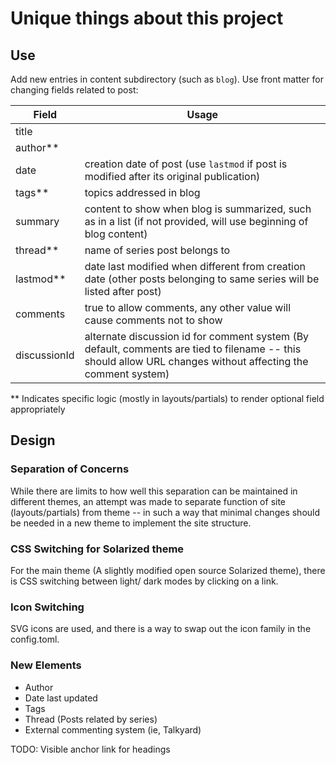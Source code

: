 # Unique things about this project

## Use

Add new entries in content subdirectory (such as `blog`). Use front matter for changing fields related to post:

| Field | Usage |
| ----- | ----- |
| title | |
| author** | |
| date | creation date of post (use `lastmod` if post is modified after its original publication) |
| tags** | topics addressed in blog |
| summary | content to show when blog is summarized, such as in a list (if not provided, will use beginning of blog content) |
| thread** | name of series post belongs to |
| lastmod** | date last modified when different from creation date (other posts belonging to same series will be listed after post) |
| comments | true to allow comments, any other value will cause comments not to show |
| discussionId | alternate discussion id for comment system (By default, comments are tied to filename -- this should allow URL changes without affecting the comment system) |

** Indicates specific logic (mostly in layouts/partials) to render optional field appropriately


## Design

### Separation of Concerns

While there are limits to how well this separation can be maintained in different themes, an attempt was made to separate function of site (layouts/partials) from theme -- in such a way that minimal changes should be needed in a new theme to implement the site structure.

### CSS Switching for Solarized theme

For the main theme (A slightly modified open source Solarized theme), there is CSS switching between light/ dark modes by clicking on a link.

### Icon Switching

SVG icons are used, and there is a way to swap out the icon family in the config.toml.

### New Elements

   * Author
   * Date last updated
   * Tags
   * Thread (Posts related by series)
   * External commenting system (ie, Talkyard)

TODO: Visible anchor link for headings